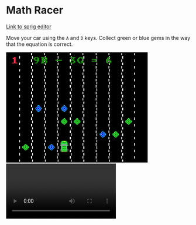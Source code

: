 # Math Racer

[Link to sprig editor](https://sprig.hackclub.com/gallery/MathRacer)

Move your car using the `A` and `D` keys.
Collect green or blue gems in the way that the equation is correct.

![photo](https://github.com/spageektti/MathRacer/blob/main/photo.png?raw=true)
![video](https://github.com/spageektti/MathRacer/raw/main/2024-07-28%2021-21-53.mkv)
